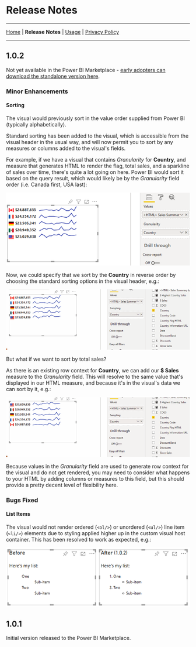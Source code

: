 # Release Notes

---
[Home](../README.md) | **Release Notes** | [Usage](./usage.md) | [Privacy Policy](./privacy_policy.md)

---

## 1.0.2

Not yet available in the Power BI Marketplace - [early adopters can download the standalone version here](https://github.com/dm-p/powerbi-visuals-html-content/releases/tag/1.0.2).

### Minor Enhancements

#### Sorting

The visual would previously sort in the value order supplied from Power BI (typically alphabetically).

Standard sorting has been added to the visual, which is accessible from the visual header in the usual way, and will now permit you to sort by any measures or columns added to the visual's fields.

For example, if we have a visual that contains *Granularity* for **Country**, and measure that generates HTML to render the flag, total sales, and a sparkline of sales over time, there's quite a lot going on here. Power BI would sort it based on the query result, which would likely be by the *Granularity* field order (i.e. Canada first, USA last):

![issue_11_prior_sorting.png](./assets/png/release_notes/issue_11_prior_sorting.png "Visual, illustrating a SVG sparkline, flag and total sales measure, split by Country.")

Now, we could specify that we sort by the **Country** in reverse order by choosing the standard sorting options in the visual header, e.g.:

![issue_11_simple_sorting_by_country.gif](./assets/gif/release_notes/issue_11_simple_sorting_by_country.gif "Demonstrating sorting of the previous example using version 1.0.2 of the visual.")

But what if we want to sort by total sales? 

As there is an existing row context for **Country**, we can add our **$ Sales** measure to the *Granularity* field. This will resolve to the same value that's displayed in our HTML measure, and because it's in the visual's data we can sort by it, e.g.:

![issue_11_adding_sort_measure.gif](./assets/gif/release_notes/issue_11_adding_sort_measure.gif "Adding a measure to the Granularity field to provide more complex sorting.")

Because values in the *Granularity* field are used to generate row context for the visual and do not get rendered, you may need to consider what happens to your HTML by adding columns or measures to this field, but this should provide a pretty decent level of flexibility here.

### Bugs Fixed

#### List Items

The visual would not render ordered (`<ol/>`) or unordered (`<ul/>`) line item (`<li/>`) elements due to styling applied higher up in the custom visual host container. This has been resolved to work as expected, e.g.:

![html_country_flag_column.png](./assets/png/release_notes/issue_12_resolution.png "Example of the previous visual version not rendering list item elements correcty, and demonstrating that the new version of the visual resolves it.")

## 1.0.1

Initial version released to the Power BI Marketplace.
